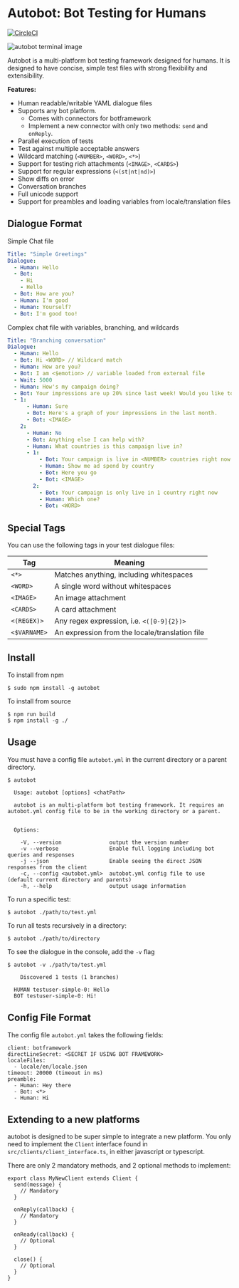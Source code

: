 # Autobot: Bot Testing for Humans

[![CircleCI](https://circleci.com/gh/aiden/autobot.svg?style=svg&circle-token=b945b5b109d685a84d3b1d7794c8fd0b2a4f2e0a)](https://circleci.com/gh/aiden/autobot)

![autobot terminal image](http://i.imgur.com/3pbAl39.png)

Autobot is a multi-platform bot testing framework designed for humans. It is designed to have
concise, simple test files with strong flexibility and extensibility.

**Features:**

- Human readable/writable YAML dialogue files
- Supports any bot platform.
  - Comes with connectors for botframework
  - Implement a new connector with only two methods: `send` and `onReply`.
- Parallel execution of tests
- Test against multiple acceptable answers
- Wildcard matching (`<NUMBER>`, `<WORD>`, `<*>`)
- Support for testing rich attachments (`<IMAGE>`, `<CARDS>`)
- Support for regular expressions (`<(st|nt|nd)>`)
- Show diffs on error
- Conversation branches
- Full unicode support
- Support for preambles and loading variables from locale/translation files

## Dialogue Format

Simple Chat file

```YAML
Title: "Simple Greetings"
Dialogue:
  - Human: Hello
  - Bot:
    - Hi
    - Hello
  - Bot: How are you?
  - Human: I'm good
  - Human: Yourself?
  - Bot: I'm good too!
```

Complex chat file with variables, branching, and wildcards

```YAML
Title: "Branching conversation"
Dialogue:
  - Human: Hello
  - Bot: Hi <WORD> // Wildcard match
  - Human: How are you?
  - Bot: I am <$emotion> // variable loaded from external file
  - Wait: 5000
  - Human: How's my campaign doing?
  - Bot: Your impressions are up 20% since last week! Would you like to see more?
  - 1:
      - Human: Sure
      - Bot: Here's a graph of your impressions in the last month.
      - Bot: <IMAGE>
    2:
      - Human: No
      - Bot: Anything else I can help with?
      - Human: What countries is this campaign live in?
      - 1:
          - Bot: Your campaign is live in <NUMBER> countries right now
          - Human: Show me ad spend by country
          - Bot: Here you go
          - Bot: <IMAGE>
        2:
          - Bot: Your campaign is only live in 1 country right now
          - Human: Which one?
          - Bot: <WORD>
```

## Special Tags

You can use the following tags in your test dialogue files:

Tag | Meaning
--- | ---
`<*>` | Matches anything, including whitespaces
`<WORD>` | A single word without whitespaces
`<IMAGE>` | An image attachment
`<CARDS>` | A card attachment
`<(REGEX)>` | Any regex expression, i.e. `<([0-9]{2})>`
`<$VARNAME>` | An expression from the locale/translation file

## Install

To install from npm
```
$ sudo npm install -g autobot
```

To install from source
```
$ npm run build
$ npm install -g ./
```

## Usage

You must have a config file `autobot.yml` in the current directory or a parent directory.

```
$ autobot

  Usage: autobot [options] <chatPath>

  autobot is an multi-platform bot testing framework. It requires an autobot.yml config file to be in the working directory or a parent.


  Options:

    -V, --version               output the version number
    -v --verbose                Enable full logging including bot queries and responses
    -j --json                   Enable seeing the direct JSON responses from the client
    -c, --config <autobot.yml>  autobot.yml config file to use (default current directory and parents)
    -h, --help                  output usage information
```

To run a specific test:

```
$ autobot ./path/to/test.yml
```

To run all tests recursively in a directory:

```
$ autobot ./path/to/directory
```

To see the dialogue in the console, add the `-v` flag

```
$ autobot -v ./path/to/test.yml

	Discovered 1 tests (1 branches)

  HUMAN testuser-simple-0: Hello
  BOT testuser-simple-0: Hi!
```

## Config File Format

The config file `autobot.yml` takes the following fields:

```
client: botframework
directLineSecret: <SECRET IF USING BOT FRAMEWORK>
localeFiles:
  - locale/en/locale.json
timeout: 20000 (timeout in ms)
preamble:
  - Human: Hey there
  - Bot: <*>
  - Human: Hi
```

## Extending to a new platforms

autobot is designed to be super simple to integrate a new platform. You only need to implement the `Client` interface
found in `src/clients/client_interface.ts`, in either javascript or typescript. 

There are only 2 mandatory methods, and 2 optional methods to implement:

```
export class MyNewClient extends Client {
  send(message) {
    // Mandatory
  }

  onReply(callback) {
    // Mandatory
  }

  onReady(callback) {
    // Optional
  }

  close() {
    // Optional
  }
}
```

